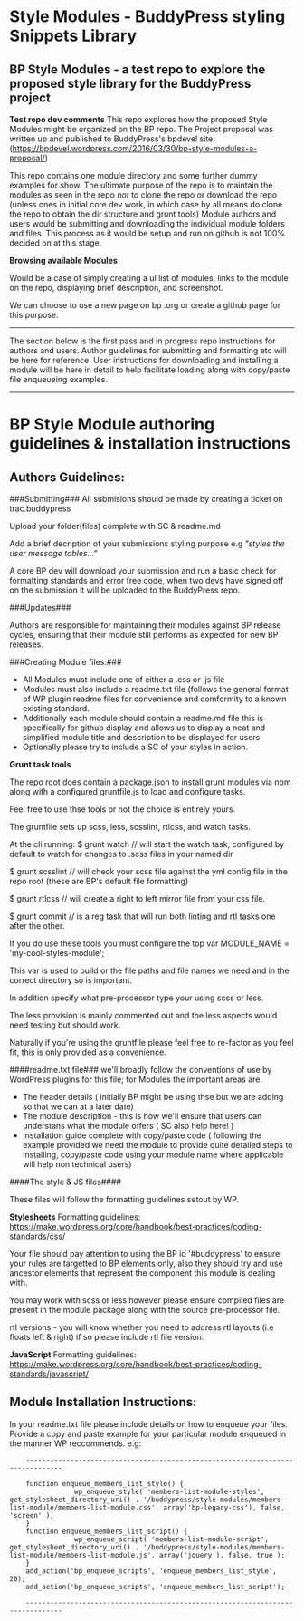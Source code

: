 # Style Modules - BuddyPress styling Snippets Library
**BP Style Modules - a test repo to explore the proposed style library for the BuddyPress project**
----------------------------------------------------------------------------------------------

**Test repo dev comments**
This repo explores how the proposed Style Modules might be organized on the BP repo.
The Project proposal was written up and published to BuddyPress's bpdevel site:
(https://bpdevel.wordpress.com/2016/03/30/bp-style-modules-a-proposal/)

This repo contains one module directory and some further dummy examples for show. The ultimate purpose of the repo is to maintain the modules as seen in the repo _not_ to clone the repo or download the repo (unless ones in initial core dev work, in which case by all means do clone the repo to obtain the dir structure and grunt tools) Module authors and users would be submitting and downloading the individual module folders and files. This process as it would be setup and run on github is not 100% decided on at this stage.

**Browsing available Modules**

Would be a case of simply creating  a ul list of modules, links to the module on the repo, displaying brief description, and screenshot.

We can choose to use a new page on bp .org or create a github page for this purpose.

-----------------------------------------------------------------------------------------------------
The section below is the first pass and in progress repo instructions for authors and users.
Author guidelines for submitting and formatting etc will be here for reference.
User instructions for downloading and installing a module will be here in detail to help facilitate
loading along with copy/paste file enqueueing examples.

-----------------------------------------------------------------------------------------------------



# BP Style Module authoring guidelines & installation instructions

## Authors Guidelines:


###Submitting###
All submisions should be made by creating a ticket on trac.buddypress

Upload your folder(files) complete with SC & readme.md

Add a brief decription of your submissions styling purpose e.g _"styles the user message tables..."_

A core BP dev  will download your submission and run a basic check for formatting standards and error free code, when two devs have signed off on the submission it will be uploaded to the BuddyPress repo.

###Updates###

Authors are responsible for maintaining their modules against BP release cycles, ensuring that their module still performs as expected for new BP releases.

###Creating Module files:###

* All Modules must include one of either a .css or .js file
* Modules must also include a readme.txt file (follows the general format of WP plugin readme files for convenience and comformity to a known existing standard.
* Additionally each module should contain a readme.md file this is specifically for github display and allows us to display a neat and simplified module title and description to be displayed for users
* Optionally  please try to include a SC of your styles in action.

**Grunt task tools**

The repo root does contain a package.json to install grunt modules via npm along with a configured gruntfile.js to load and configure tasks.

Feel free to use thse tools or not the choice is entirely yours.

The gruntfile sets up scss, less, scsslint, rtlcss, and watch tasks.

At the cli running:
$ grunt watch // will start the watch task, configured by default to watch for changes to .scss files in your named dir

$ grunt scsslint // will check your scss file against the yml config file in the repo root (these are BP's default file formatting)

$ grunt rtlcss // will create a right to left mirror file from your css file.

$ grunt commit // is a reg task that will run both linting and rtl tasks one after the other.

If you do use these tools you must configure the top var MODULE_NAME = 'my-cool-styles-module';

This var is used to build or the file paths and file names we need and in the correct directory so is important.

In addition specify what pre-processor type your using scss or less.

The less provision is mainly commented out and the less aspects would need testing but should work.

Naturally if you're using the gruntfile please feel free to re-factor as you feel fit, this is only provided as a convenience.

####readme.txt file###
we'll broadly follow the conventions of use by WordPress plugins for this file; for Modules the important areas are.
* The header details ( initially BP might be using thse but we are adding so that we can at a later date)
* The module description - this is how we'll ensure that users can understans what the module offers ( SC also help here! )
* Installation guide complete with copy/paste code ( following the example provided we need  the module to provide quite detailed steps to installing, copy/paste code using your module name where applicable will help non technical users)

####The style & JS files####

These files will follow the formatting guidelines setout by WP.

**Stylesheets**
Formatting guidelines: https://make.wordpress.org/core/handbook/best-practices/coding-standards/css/

Your file should pay attention to using the BP id '#buddypress' to ensure your rules are targetted to BP elements only, also they should try and use ancestor elements that represent the component this module is dealing with.

You may work with scss or less however please ensure compiled files are present in the module package along with the source pre-processor file.

rtl versions - you will know whether you need to address rtl layouts (i.e floats left & right) if so please include rtl file version.

**JavaScript**
Formatting guidelines:  https://make.wordpress.org/core/handbook/best-practices/coding-standards/javascript/

## Module Installation Instructions: ##
In your readme.txt file please include details on how to enqueue your files. Provide a copy and paste example for your particular module enqueued in the manner WP reccommends.
e.g:

		-------------------------------------------------------------------------------

		function enqueue_members_list_style() {
					wp_enqueue_style( 'members-list-module-styles',  get_stylesheet_directory_uri() . '/buddypress/style-modules/members-list-module/members-list-module.css', array('bp-legacy-css'), false, 'screen' );
		}
		function enqueue_members_list_script() {
					wp_enqueue_script( 'members-list-module-script', get_stylesheet_directory_uri() . '/buddypress/style-modules/members-list-module/members-list-module.js', array('jquery'), false, true );
		}
		add_action('bp_enqueue_scripts', 'enqueue_members_list_style', 20);
		add_action('bp_enqueue_scripts', 'enqueue_members_list_script');

		-------------------------------------------------------------------------------
